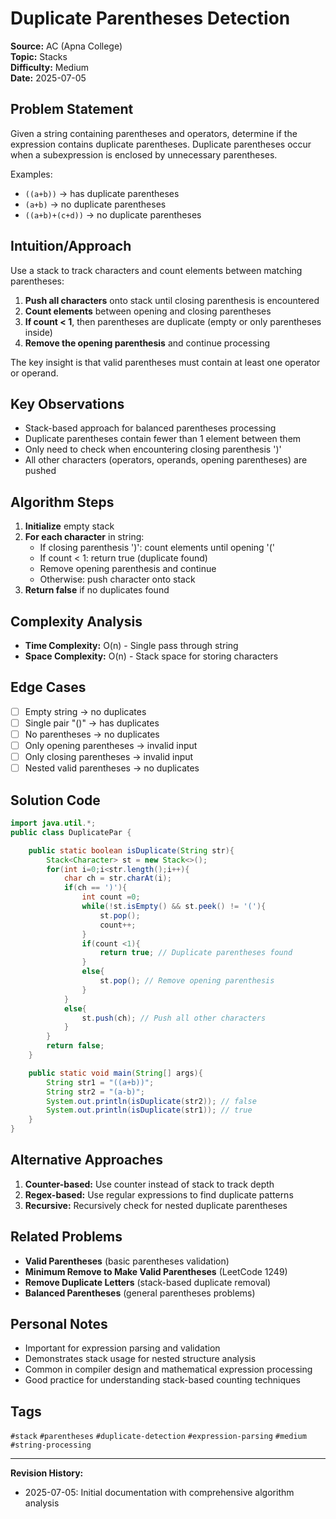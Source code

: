 # Duplicate Parentheses Detection

**Source:** AC (Apna College)  
**Topic:** Stacks  
**Difficulty:** Medium  
**Date:** 2025-07-05

## Problem Statement

Given a string containing parentheses and operators, determine if the expression contains duplicate parentheses. Duplicate parentheses occur when a subexpression is enclosed by unnecessary parentheses.

Examples:
- `((a+b))` → has duplicate parentheses
- `(a+b)` → no duplicate parentheses
- `((a+b)+(c+d))` → no duplicate parentheses

## Intuition/Approach

Use a stack to track characters and count elements between matching parentheses:
1. **Push all characters** onto stack until closing parenthesis is encountered
2. **Count elements** between opening and closing parentheses
3. **If count < 1**, then parentheses are duplicate (empty or only parentheses inside)
4. **Remove the opening parenthesis** and continue processing

The key insight is that valid parentheses must contain at least one operator or operand.

## Key Observations

- Stack-based approach for balanced parentheses processing
- Duplicate parentheses contain fewer than 1 element between them
- Only need to check when encountering closing parenthesis ')'
- All other characters (operators, operands, opening parentheses) are pushed

## Algorithm Steps

1. **Initialize** empty stack
2. **For each character** in string:
   - If closing parenthesis ')': count elements until opening '('
   - If count < 1: return true (duplicate found)
   - Remove opening parenthesis and continue
   - Otherwise: push character onto stack
3. **Return false** if no duplicates found

## Complexity Analysis

- **Time Complexity:** O(n) - Single pass through string
- **Space Complexity:** O(n) - Stack space for storing characters

## Edge Cases

- [ ] Empty string → no duplicates
- [ ] Single pair "()" → has duplicates  
- [ ] No parentheses → no duplicates
- [ ] Only opening parentheses → invalid input
- [ ] Only closing parentheses → invalid input
- [ ] Nested valid parentheses → no duplicates

## Solution Code

```java
import java.util.*;
public class DuplicatePar {

    public static boolean isDuplicate(String str){
        Stack<Character> st = new Stack<>();
        for(int i=0;i<str.length();i++){
            char ch = str.charAt(i);
            if(ch == ')'){
                int count =0;
                while(!st.isEmpty() && st.peek() != '('){
                    st.pop();
                    count++;
                }
                if(count <1){
                    return true; // Duplicate parentheses found
                }
                else{
                    st.pop(); // Remove opening parenthesis
                }
            }
            else{
                st.push(ch); // Push all other characters
            }
        }
        return false;
    }

    public static void main(String[] args){
        String str1 = "((a+b))";
        String str2 = "(a-b)";
        System.out.println(isDuplicate(str2)); // false
        System.out.println(isDuplicate(str1)); // true
    }
}
```

## Alternative Approaches

1. **Counter-based:** Use counter instead of stack to track depth
2. **Regex-based:** Use regular expressions to find duplicate patterns
3. **Recursive:** Recursively check for nested duplicate parentheses

## Related Problems

- **Valid Parentheses** (basic parentheses validation)
- **Minimum Remove to Make Valid Parentheses** (LeetCode 1249)
- **Remove Duplicate Letters** (stack-based duplicate removal)
- **Balanced Parentheses** (general parentheses problems)

## Personal Notes

- Important for expression parsing and validation
- Demonstrates stack usage for nested structure analysis
- Common in compiler design and mathematical expression processing
- Good practice for understanding stack-based counting techniques

## Tags

`#stack` `#parentheses` `#duplicate-detection` `#expression-parsing` `#medium` `#string-processing`

---

**Revision History:**
- 2025-07-05: Initial documentation with comprehensive algorithm analysis 